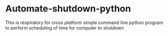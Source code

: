 # Automate-shutdown-python
This is respiratory for cross platform  simple command line python program to perform scheduling of time for computer to shutdown 
